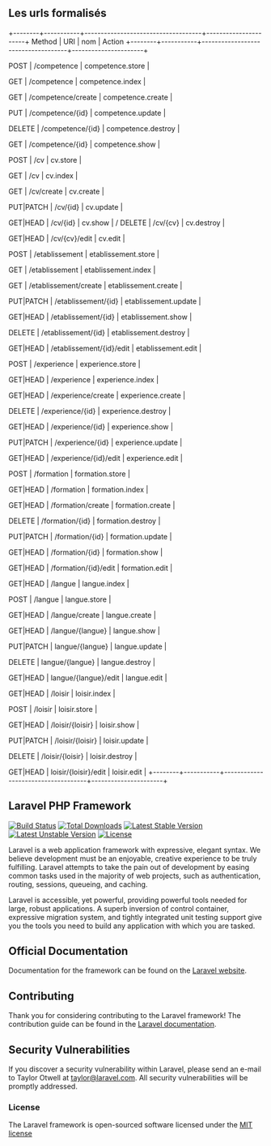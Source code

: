 
## Les urls formalisés

+--------+-----------+------------------------------------+----------------------+
Method    | URI                   | nom                  	| Action
+--------+-----------+------------------------------------+----------------------+

POST      | /competence           | competence.store     	| 

GET       | /competence           | competence.index     	| 

GET       | /competence/create    | competence.create    	| 

PUT		  | /competence/{id}      | competence.update      	| 

DELETE    | /competence/{id}      | competence.destroy    	| 

GET 	  | /competence/{id}      | competence.show       	| 

POST      | /cv                   | cv.store              	| 

GET		  | /cv                   | cv.index              	| 

GET       | /cv/create            | cv.create             	| 

PUT|PATCH | /cv/{id}              | cv.update             	| 

GET|HEAD  | /cv/{id}              | cv.show               	| 
/
DELETE    | /cv/{cv}              | cv.destroy            | 

GET|HEAD  | /cv/{cv}/edit         | cv.edit               | 

POST      | /etablissement        | etablissement.store   | 

GET		  | /etablissement        		| etablissement.index   | 

GET		  | /etablissement/create 		| etablissement.create  | 

PUT|PATCH | /etablissement/{id}   		| etablissement.update  | 

GET|HEAD  | /etablissement/{id}   		| etablissement.show    | 

DELETE    | /etablissement/{id}    		| etablissement.destroy | 

GET|HEAD  | /etablissement/{id}/edit 	| etablissement.edit    | 

POST      | /experience                 | experience.store      | 

GET|HEAD  | /experience                 | experience.index      | 

GET|HEAD  | /experience/create          | experience.create     | 

DELETE    | /experience/{id}            | experience.destroy    | 

GET|HEAD  | /experience/{id}            | experience.show       | 

PUT|PATCH | /experience/{id}            | experience.update     | 

GET|HEAD  | /experience/{id}/edit       | experience.edit       | 

POST      | /formation                  | formation.store       | 

GET|HEAD  | /formation                  | formation.index       |

GET|HEAD  | /formation/create           | formation.create      |

DELETE    | /formation/{id}             | formation.destroy    | 

PUT|PATCH | /formation/{id}             | formation.update      | 

GET|HEAD  | /formation/{id}             | formation.show        | 

GET|HEAD  | /formation/{id}/edit        | formation.edit        |

GET|HEAD  | /langue                     | langue.index          | 

POST      | /langue                     | langue.store          | 

GET|HEAD  | /langue/create              | langue.create         | 

GET|HEAD  | /langue/{langue}            | langue.show           | 

PUT|PATCH | langue/{langue}             | langue.update         | 

DELETE    | langue/{langue}             | langue.destroy        | 

GET|HEAD  | langue/{langue}/edit        | langue.edit           | 

GET|HEAD  | /loisir                     | loisir.index          | 

POST      | /loisir                     | loisir.store          | 

GET|HEAD  | /loisir/{loisir}            | loisir.show           | 

PUT|PATCH | /loisir/{loisir}            | loisir.update         | 

DELETE    | /loisir/{loisir}            | loisir.destroy        | 

GET|HEAD  | loisir/{loisir}/edit        | loisir.edit           | 
+--------+-----------+------------------------------------+----------------------+
<!-- ## les routes

	Method		   	URL		     							Action
									
   	GET			   	/cv           							Liste des cv
   
   	GET		 		/cv/{id}            					Recupere le cv de l'id {id}
 
 	GET   			/cv/create      						Pour obtenir le formulaire de création d'un cv

	POST     		/cv/create     							Pour créer un cv 

	POST     		/cv/delete      						Pour supprimer un cv

	POST     		/cv/edit 								Pour modifier un cv

	GET				/cv/edit/{id}   						Pour obtenir le formulaire de modification d'un cv

	GET				/cv/etudiant/{id}   					liste des cvs d'un etudiant

	GET|HEAD 		/cv/formation        					listes des formations d'un cv

	POST    	    /cv/formation/create 					créer une formation pour un cv

	GET				/cv/formation/create 					obtenir le formulaire de création d'une formation

	POST  			/cv/formation/delete 					delete-formation

	POST     		/cv/formation/edit 						edit-formation  

	GET				/cv/formation/edit/{id} 				edit-formation  

	GET				/cv/formation/etablissement/{id} 		formations-etablissement

	GET				/cv/formation/{id}               		show-formation/  

	GET				/etablissement                   		etablissement  

	POST    		/etablissement/create 					create-etab 

	GET|HEAD 		/etablissement/create            		create-etab 

	POST     		/etablissement/delete        			delete-etab 

	POST     		/etablissement/edit 					edit-etab 

	GET|HEAD		/etablissement/edit/{id}         		edit-etab 

	GET|HEAD 		/etablissement/{id}              		show-etab

	GET|HEAD 		/etudiant                        		liste des etudiants     

	POST   			/etudiant/create                 		formulaire de création d'un etudiant

	GET				/etudiant/create                    	create-etudiant 

	POST     		/etudiant/delete  						delete-etudiant 

	POST    		/etudiant/edit          				edit-etudiant 

	GET 			/etudiant/edit/{id}              		formulaire de modification d'un etudiant

	GET				/etudiant/filiere/{id}           		listes des étudiants d'une filière 

	GET			 	/etudiant/{id}                   		Obténir un étudiant 
 -->
## Laravel PHP Framework

[![Build Status](https://travis-ci.org/laravel/framework.svg)](https://travis-ci.org/laravel/framework)
[![Total Downloads](https://poser.pugx.org/laravel/framework/d/total.svg)](https://packagist.org/packages/laravel/framework)
[![Latest Stable Version](https://poser.pugx.org/laravel/framework/v/stable.svg)](https://packagist.org/packages/laravel/framework)
[![Latest Unstable Version](https://poser.pugx.org/laravel/framework/v/unstable.svg)](https://packagist.org/packages/laravel/framework)
[![License](https://poser.pugx.org/laravel/framework/license.svg)](https://packagist.org/packages/laravel/framework)

Laravel is a web application framework with expressive, elegant syntax. We believe development must be an enjoyable, creative experience to be truly fulfilling. Laravel attempts to take the pain out of development by easing common tasks used in the majority of web projects, such as authentication, routing, sessions, queueing, and caching.

Laravel is accessible, yet powerful, providing powerful tools needed for large, robust applications. A superb inversion of control container, expressive migration system, and tightly integrated unit testing support give you the tools you need to build any application with which you are tasked.

## Official Documentation

Documentation for the framework can be found on the [Laravel website](http://laravel.com/docs).

## Contributing

Thank you for considering contributing to the Laravel framework! The contribution guide can be found in the [Laravel documentation](http://laravel.com/docs/contributions).

## Security Vulnerabilities

If you discover a security vulnerability within Laravel, please send an e-mail to Taylor Otwell at taylor@laravel.com. All security vulnerabilities will be promptly addressed.

### License

The Laravel framework is open-sourced software licensed under the [MIT license](http://opensource.org/licenses/MIT)
